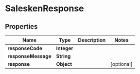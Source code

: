 # SaleskenResponse

## Properties
Name | Type | Description | Notes
------------ | ------------- | ------------- | -------------
**responseCode** | **Integer** |  | 
**responseMessage** | **String** |  | 
**response** | **Object** |  |  [optional]

